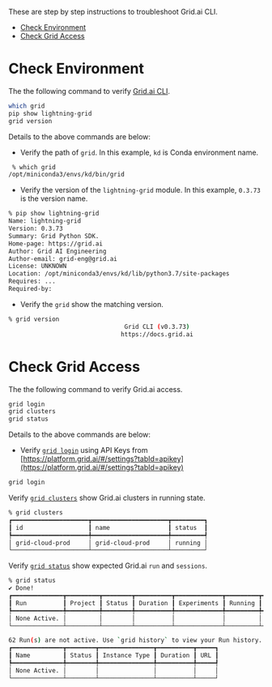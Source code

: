 These are step by step instructions to troubleshoot Grid.ai CLI.

- [Check Environment](#check-environment)
- [Check Grid Access](#check-grid-access)

# Check Environment

The the following command to verify [Grid.ai CLI](https://docs.grid.ai/products/global-cli-configs).

```bash
which grid
pip show lightning-grid
grid version
```
Details to the above commands are below:

- Verify the path of `grid`.  In this example, `kd` is Conda environment name.
```bash
 % which grid
/opt/miniconda3/envs/kd/bin/grid
```

- Verify the version of the `lightning-grid` module.  In this example, `0.3.73` is the version name.
```bash
% pip show lightning-grid
Name: lightning-grid
Version: 0.3.73
Summary: Grid Python SDK.
Home-page: https://grid.ai
Author: Grid AI Engineering
Author-email: grid-eng@grid.ai
License: UNKNOWN
Location: /opt/miniconda3/envs/kd/lib/python3.7/site-packages
Requires: ...
Required-by:
```

- Verify the `grid` show the matching version.

```bash
% grid version
                                Grid CLI (v0.3.73)
                               https://docs.grid.ai
```

# Check Grid Access

The the following command to verify Grid.ai access.

```bash
grid login
grid clusters
grid status
```

Details to the above commands are below:

- Verify [`grid login`](https://docs.grid.ai/products/global-cli-configs/cli-api/grid-login) using API Keys from [https://platform.grid.ai/#/settings?tabId=apikey](https://platform.grid.ai/#/settings?tabId=apikey)

```bash
grid login
```

Verify [`grid clusters`](https://docs.grid.ai/platform/about-these-features/adding-custom-cloud-credentials) show Grid.ai clusters in running state.

```bash
% grid clusters
┏━━━━━━━━━━━━━━━━━━━━━┳━━━━━━━━━━━━━━━━━━━━━┳━━━━━━━━━┓
┃ id                  ┃ name                ┃ status  ┃
┡━━━━━━━━━━━━━━━━━━━━━╇━━━━━━━━━━━━━━━━━━━━━╇━━━━━━━━━┩
│ grid-cloud-prod     │ grid-cloud-prod     │ running │
└─────────────────────┴─────────────────────┴─────────┘
```

Verify [`grid status`](https://docs.grid.ai/products/global-cli-configs/cli-api/grid-status) show expected Grid.ai `run` and `sessions`.

```bash
% grid status
✔ Done!
┏━━━━━━━━━━━━━━┳━━━━━━━━━┳━━━━━━━━┳━━━━━━━━━━┳━━━━━━━━━━━━━┳━━━━━━━━━┳━━━━━━━━┳━━━━━━━━━━━┳━━━━━━━━┳━━━━━━━━━┓
┃ Run          ┃ Project ┃ Status ┃ Duration ┃ Experiments ┃ Running ┃ Queued ┃ Completed ┃ Failed ┃ Stopped ┃
┡━━━━━━━━━━━━━━╇━━━━━━━━━╇━━━━━━━━╇━━━━━━━━━━╇━━━━━━━━━━━━━╇━━━━━━━━━╇━━━━━━━━╇━━━━━━━━━━━╇━━━━━━━━╇━━━━━━━━━┩
│ None Active. │         │        │          │             │         │        │           │        │         │
└──────────────┴─────────┴────────┴──────────┴─────────────┴─────────┴────────┴───────────┴────────┴─────────┘

62 Run(s) are not active. Use `grid history` to view your Run history.
┏━━━━━━━━━━━━━━┳━━━━━━━━┳━━━━━━━━━━━━━━━┳━━━━━━━━━━┳━━━━━┓
┃ Name         ┃ Status ┃ Instance Type ┃ Duration ┃ URL ┃
┡━━━━━━━━━━━━━━╇━━━━━━━━╇━━━━━━━━━━━━━━━╇━━━━━━━━━━╇━━━━━┩
│ None Active. │        │               │          │     │
└──────────────┴────────┴───────────────┴──────────┴─────┘
```